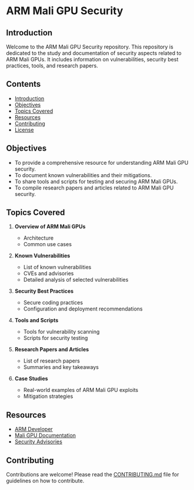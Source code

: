 # ARM Mali GPU Security

## Introduction

Welcome to the ARM Mali GPU Security repository. This repository is dedicated to the study and documentation of security aspects related to ARM Mali GPUs. It includes information on vulnerabilities, security best practices, tools, and research papers.

## Contents

- [Introduction](#introduction)
- [Objectives](#objectives)
- [Topics Covered](#topics-covered)
- [Resources](#resources)
- [Contributing](#contributing)
- [License](#license)

## Objectives

- To provide a comprehensive resource for understanding ARM Mali GPU security.
- To document known vulnerabilities and their mitigations.
- To share tools and scripts for testing and securing ARM Mali GPUs.
- To compile research papers and articles related to ARM Mali GPU security.

## Topics Covered

1. **Overview of ARM Mali GPUs**
   - Architecture
   - Common use cases

2. **Known Vulnerabilities**
   - List of known vulnerabilities
   - CVEs and advisories
   - Detailed analysis of selected vulnerabilities

3. **Security Best Practices**
   - Secure coding practices
   - Configuration and deployment recommendations

4. **Tools and Scripts**
   - Tools for vulnerability scanning
   - Scripts for security testing

5. **Research Papers and Articles**
   - List of research papers
   - Summaries and key takeaways

6. **Case Studies**
   - Real-world examples of ARM Mali GPU exploits
   - Mitigation strategies

## Resources

- [ARM Developer](https://developer.arm.com/)
- [Mali GPU Documentation](https://developer.arm.com/graphics/mali-gpus)
- [Security Advisories](https://developer.arm.com/support/arm-security-updates)

## Contributing

Contributions are welcome! Please read the [CONTRIBUTING.md](CONTRIBUTING.md) file for guidelines on how to contribute.
